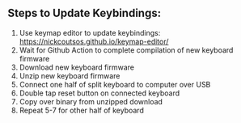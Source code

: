 ## Steps to Update Keybindings:
1. Use keymap editor to update keybindings: https://nickcoutsos.github.io/keymap-editor/
2. Wait for Github Action to complete compilation of new keyboard firmware
3. Download new keyboard firmware
4. Unzip new keyboard firmware
5. Connect one half of split keyboard to computer over USB
6. Double tap reset button on connected keyboard
7. Copy over binary from unzipped download
8. Repeat 5-7 for other half of keyboard
